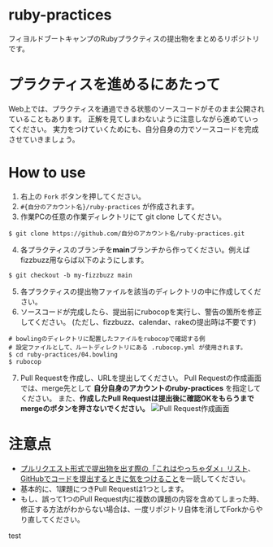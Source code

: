 # ruby-practices

フィヨルドブートキャンプのRubyプラクティスの提出物をまとめるリポジトリです。

# プラクティスを進めるにあたって

Web上では、プラクティスを通過できる状態のソースコードがそのまま公開されていることもあります。
正解を見てしまわないように注意しながら進めていってください。
実力をつけていくためにも、自分自身の力でソースコードを完成させていきましょう。

# How to use

1. 右上の `Fork` ボタンを押してください。
2. `#{自分のアカウント名}/ruby-practices` が作成されます。
3. 作業PCの任意の作業ディレクトリにて git clone してください。

```
$ git clone https://github.com/自分のアカウント名/ruby-practices.git
```
4. 各プラクティスのブランチを**main**ブランチから作ってください。例えばfizzbuzz用ならば以下のようにします。
```
$ git checkout -b my-fizzbuzz main
```

5. 各プラクティスの提出物ファイルを該当のディレクトリの中に作成してください。
6. ソースコードが完成したら、提出前にrubocopを実行し、警告の箇所を修正してください。
(ただし、fizzbuzz、calendar、rakeの提出時は不要です)

```
# bowlingのディレクトリに配置したファイルをrubocopで確認する例
# 設定ファイルとして、ルートディレクトリにある .rubocop.yml が使用されます。
$ cd ruby-practices/04.bowling
$ rubocop
```

7. Pull Requestを作成し、URLを提出してください。
Pull Requestの作成画面では、merge先として **自分自身のアカウントのruby-practices** を指定してください。
また、**作成したPull Requestは提出後に確認OKをもらうまでmergeのボタンを押さないでください。**
![Pull Request作成画面](https://user-images.githubusercontent.com/2603449/99864665-0c145c00-2be8-11eb-8501-14bd484529f2.png)

# 注意点

- [プルリクエスト形式で提出物を出す際の「これはやっちゃダメ」リスト](https://bootcamp.fjord.jp/pages/317)、[GitHubでコードを提出するときに気をつけること](https://bootcamp.fjord.jp/pages/info-for-github)を一読してください。
- 基本的に、1課題につきPull Requestは1つとします。
- もし、誤って1つのPull Request内に複数の課題の内容を含めてしまった時、修正する方法がわからない場合は、一度リポジトリ自体を消してForkからやり直してください。

test